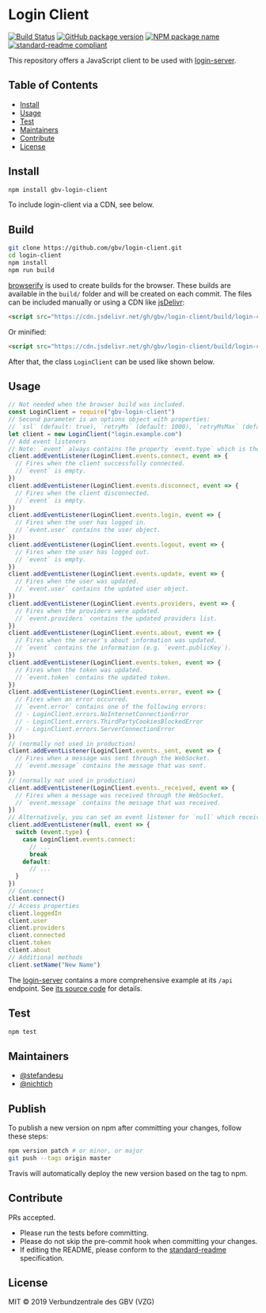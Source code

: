 # Login Client
[![Build Status](https://travis-ci.com/gbv/login-client.svg?branch=master)](https://travis-ci.com/gbv/login-client)
[![GitHub package version](https://img.shields.io/github/package-json/v/gbv/login-client.svg?label=version)](https://github.com/gbv/login-client)
[![NPM package name](https://img.shields.io/badge/npm-gbv--login--client-blue.svg)](https://www.npmjs.com/package/gbv-login-client)
[![standard-readme compliant](https://img.shields.io/badge/readme%20style-standard-brightgreen.svg)](https://github.com/RichardLitt/standard-readme)

This repository offers a JavaScript client to be used with [login-server].

[login-server]: https://github.com/gbv/login-server

## Table of Contents
- [Install](#install)
- [Usage](#usage)
- [Test](#test)
- [Maintainers](#maintainers)
- [Contribute](#contribute)
- [License](#license)

## Install
```bash
npm install gbv-login-client
```

To include login-client via a CDN, see below.

## Build
```bash
git clone https://github.com/gbv/login-client.git
cd login-client
npm install
npm run build
```

[browserify](https://github.com/browserify/browserify) is used to create builds for the browser. These builds are available in the `build/` folder and will be created on each commit. The files can be included manually or using a CDN like [jsDelivr](https://www.jsdelivr.com):

```html
<script src="https://cdn.jsdelivr.net/gh/gbv/login-client/build/login-client.js"></script>
```

Or minified:
```html
<script src="https://cdn.jsdelivr.net/gh/gbv/login-client/build/login-client.min.js"></script>
```

After that, the class `LoginClient` can be used like shown below.

## Usage
```javascript
// Not needed when the browser build was included.
const LoginClient = require("gbv-login-client")
// Second parameter is an options object with properties:
// `ssl` (default: true), `retryMs` (default: 1000), `retryMsMax` (default: 10000), `retryMult` (default: 1.2)
let client = new LoginClient("login.example.com")
// Add event listeners
// Note: `event` always contains the property `event.type` which is the name of the event.
client.addEventListener(LoginClient.events.connect, event => {
  // Fires when the client successfully connected.
  // `event` is empty.
})
client.addEventListener(LoginClient.events.disconnect, event => {
  // Fires when the client disconnected.
  // `event` is empty.
})
client.addEventListener(LoginClient.events.login, event => {
  // Fires when the user has logged in.
  // `event.user` contains the user object.
})
client.addEventListener(LoginClient.events.logout, event => {
  // Fires when the user has logged out.
  // `event` is empty.
})
client.addEventListener(LoginClient.events.update, event => {
  // Fires when the user was updated.
  // `event.user` contains the updated user object.
})
client.addEventListener(LoginClient.events.providers, event => {
  // Fires when the providers were updated.
  // `event.providers` contains the updated providers list.
})
client.addEventListener(LoginClient.events.about, event => {
  // Fires when the server's about information was updated.
  // `event` contains the information (e.g. `event.publicKey`).
})
client.addEventListener(LoginClient.events.token, event => {
  // Fires when the token was updated.
  // `event.token` contains the updated token.
})
client.addEventListener(LoginClient.events.error, event => {
  // Fires when an error occurred.
  // `event.error` contains one of the following errors:
  // - LoginClient.errors.NoInternetConnectionError
  // - LoginClient.errors.ThirdPartyCookiesBlockedError
  // - LoginClient.errors.ServerConnectionError
})
// (normally not used in production)
client.addEventListener(LoginClient.events._sent, event => {
  // Fires when a message was sent through the WebSocket.
  // `event.message` contains the message that was sent.
})
// (normally not used in production)
client.addEventListener(LoginClient.events._received, event => {
  // Fires when a message was received through the WebSocket.
  // `event.message` contains the message that was received.
})
// Alternatively, you can set an event listener for `null` which receives all events:
client.addEventListener(null, event => {
  switch (event.type) {
    case LoginClient.events.connect:
      // ...
      break
    default:
      // ...
  }
})
// Connect
client.connect()
// Access properties
client.loggedIn
client.user
client.providers
client.connected
client.token
client.about
// Additional methods
client.setName("New Name")
```

The [login-server] contains a more comprehensive example at its `/api` endpoint. See [its source code](https://github.com/gbv/login-server/blob/master/views/api.ejs) for details.

## Test
```bash
npm test
```

## Maintainers
- [@stefandesu](https://github.com/stefandesu)
- [@nichtich](https://github.com/nichtich)

## Publish
To publish a new version on npm after committing your changes, follow these steps:

```bash
npm version patch # or minor, or major
git push --tags origin master
```

Travis will automatically deploy the new version based on the tag to npm.

## Contribute
PRs accepted.

- Please run the tests before committing.
- Please do not skip the pre-commit hook when committing your changes.
- If editing the README, please conform to the [standard-readme](https://github.com/RichardLitt/standard-readme) specification.

## License
MIT © 2019 Verbundzentrale des GBV (VZG)

